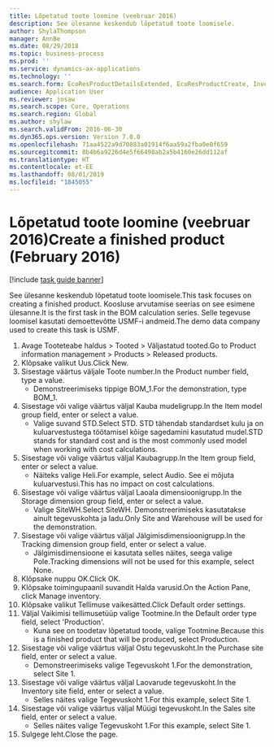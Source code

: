 ```yaml
---
title: Lõpetatud toote loomine (veebruar 2016)
description: See ülesanne keskendub lõpetatud toote loomisele.
author: ShylaThompson
manager: AnnBe
ms.date: 08/29/2018
ms.topic: business-process
ms.prod: ''
ms.service: dynamics-ax-applications
ms.technology: ''
ms.search.form: EcoResProductDetailsExtended, EcoResProductCreate, InventItemOrderSetup
audience: Application User
ms.reviewer: josaw
ms.search.scope: Core, Operations
ms.search.region: Global
ms.author: shylaw
ms.search.validFrom: 2016-06-30
ms.dyn365.ops.version: Version 7.0.0
ms.openlocfilehash: 71aa4522a9d70883a01914f6aa59a2fba0e0f659
ms.sourcegitcommit: 8b4b6a9226d4e5f66498ab2a5b4160e26dd112af
ms.translationtype: HT
ms.contentlocale: et-EE
ms.lasthandoff: 08/01/2019
ms.locfileid: "1845055"
---
```

# <a name="create-a-finished-product-february-2016"></a><span data-ttu-id="ac9db-103">Lõpetatud toote loomine (veebruar 2016)</span><span class="sxs-lookup"><span data-stu-id="ac9db-103">Create a finished product (February 2016)</span></span>

[!include [task guide banner](../../includes/task-guide-banner.md)]

<span data-ttu-id="ac9db-104">See ülesanne keskendub lõpetatud toote loomisele.</span><span class="sxs-lookup"><span data-stu-id="ac9db-104">This task focuses on creating a finished product.</span></span> <span data-ttu-id="ac9db-105">Koosluse arvutamise seerias on see esimene ülesanne.</span><span class="sxs-lookup"><span data-stu-id="ac9db-105">It is the first task in the BOM calculation series.</span></span> <span data-ttu-id="ac9db-106">Selle tegevuse loomisel kasutati demoettevõtte USMF-i andmeid.</span><span class="sxs-lookup"><span data-stu-id="ac9db-106">The demo data company used to create this task is USMF.</span></span>

1. <span data-ttu-id="ac9db-107">Avage Tooteteabe haldus > Tooted > Väljastatud tooted.</span><span class="sxs-lookup"><span data-stu-id="ac9db-107">Go to Product information management > Products > Released products.</span></span>
2. <span data-ttu-id="ac9db-108">Klõpsake valikut Uus.</span><span class="sxs-lookup"><span data-stu-id="ac9db-108">Click New.</span></span>
3. <span data-ttu-id="ac9db-109">Sisestage väärtus väljale Toote number.</span><span class="sxs-lookup"><span data-stu-id="ac9db-109">In the Product number field, type a value.</span></span>
    * <span data-ttu-id="ac9db-110">Demonstreerimiseks tippige BOM_1.</span><span class="sxs-lookup"><span data-stu-id="ac9db-110">For the demonstration, type BOM_1.</span></span>  
4. <span data-ttu-id="ac9db-111">Sisestage või valige väärtus väljal Kauba mudeligrupp.</span><span class="sxs-lookup"><span data-stu-id="ac9db-111">In the Item model group field, enter or select a value.</span></span>
    * <span data-ttu-id="ac9db-112">Valige suvand STD.</span><span class="sxs-lookup"><span data-stu-id="ac9db-112">Select STD.</span></span> <span data-ttu-id="ac9db-113">STD tähendab standardset kulu ja on kuluarvestustega töötamisel kõige sagedamini kasutatud mudel.</span><span class="sxs-lookup"><span data-stu-id="ac9db-113">STD stands for standard cost and is the most commonly used model when working with cost calculations.</span></span>  
5. <span data-ttu-id="ac9db-114">Sisestage või valige väärtus väljal Kaubagrupp.</span><span class="sxs-lookup"><span data-stu-id="ac9db-114">In the Item group field, enter or select a value.</span></span>
    * <span data-ttu-id="ac9db-115">Näiteks valige Heli.</span><span class="sxs-lookup"><span data-stu-id="ac9db-115">For example, select Audio.</span></span> <span data-ttu-id="ac9db-116">See ei mõjuta kuluarvestusi.</span><span class="sxs-lookup"><span data-stu-id="ac9db-116">This has no impact on cost calculations.</span></span>  
6. <span data-ttu-id="ac9db-117">Sisestage või valige väärtus väljal Laoala dimensioonigrupp.</span><span class="sxs-lookup"><span data-stu-id="ac9db-117">In the Storage dimension group field, enter or select a value.</span></span>
    * <span data-ttu-id="ac9db-118">Valige SiteWH.</span><span class="sxs-lookup"><span data-stu-id="ac9db-118">Select SiteWH.</span></span> <span data-ttu-id="ac9db-119">Demonstreerimiseks kasutatakse ainult tegevuskohta ja ladu.</span><span class="sxs-lookup"><span data-stu-id="ac9db-119">Only Site and Warehouse will be used for the demonstration.</span></span>  
7. <span data-ttu-id="ac9db-120">Sisestage või valige väärtus väljal Jälgimisdimensioonigrupp.</span><span class="sxs-lookup"><span data-stu-id="ac9db-120">In the Tracking dimension group field, enter or select a value.</span></span>
    * <span data-ttu-id="ac9db-121">Jälgimisdimensioone ei kasutata selles näites, seega valige Pole.</span><span class="sxs-lookup"><span data-stu-id="ac9db-121">Tracking dimensions will not be used for this example, select None.</span></span>  
8. <span data-ttu-id="ac9db-122">Klõpsake nuppu OK.</span><span class="sxs-lookup"><span data-stu-id="ac9db-122">Click OK.</span></span>
9. <span data-ttu-id="ac9db-123">Klõpsake toimingupaanil suvandit Halda varusid.</span><span class="sxs-lookup"><span data-stu-id="ac9db-123">On the Action Pane, click Manage inventory.</span></span>
10. <span data-ttu-id="ac9db-124">Klõpsake valikut Tellimuse vaikesätted.</span><span class="sxs-lookup"><span data-stu-id="ac9db-124">Click Default order settings.</span></span>
11. <span data-ttu-id="ac9db-125">Väljal Vaikimisi tellimusetüüp valige Tootmine.</span><span class="sxs-lookup"><span data-stu-id="ac9db-125">In the Default order type field, select 'Production'.</span></span>
    * <span data-ttu-id="ac9db-126">Kuna see on toodetav lõpetatud toode, valige Tootmine.</span><span class="sxs-lookup"><span data-stu-id="ac9db-126">Because this is a finished product that will be produced, select Production.</span></span>  
12. <span data-ttu-id="ac9db-127">Sisestage või valige väärtus väljal Ostu tegevuskoht.</span><span class="sxs-lookup"><span data-stu-id="ac9db-127">In the Purchase site field, enter or select a value.</span></span>
    * <span data-ttu-id="ac9db-128">Demonstreerimiseks valige Tegevuskoht 1.</span><span class="sxs-lookup"><span data-stu-id="ac9db-128">For the demonstration, select Site 1.</span></span>  
13. <span data-ttu-id="ac9db-129">Sisestage või valige väärtus väljal Laovarude tegevuskoht.</span><span class="sxs-lookup"><span data-stu-id="ac9db-129">In the Inventory site field, enter or select a value.</span></span>
    * <span data-ttu-id="ac9db-130">Selles näites valige Tegevuskoht 1.</span><span class="sxs-lookup"><span data-stu-id="ac9db-130">For this example, select Site 1.</span></span>  
14. <span data-ttu-id="ac9db-131">Sisestage või valige väärtus väljal Müügi tegevuskoht.</span><span class="sxs-lookup"><span data-stu-id="ac9db-131">In the Sales site field, enter or select a value.</span></span>
    * <span data-ttu-id="ac9db-132">Selles näites valige Tegevuskoht 1.</span><span class="sxs-lookup"><span data-stu-id="ac9db-132">For this example, select Site 1.</span></span>  
15. <span data-ttu-id="ac9db-133">Sulgege leht.</span><span class="sxs-lookup"><span data-stu-id="ac9db-133">Close the page.</span></span>

